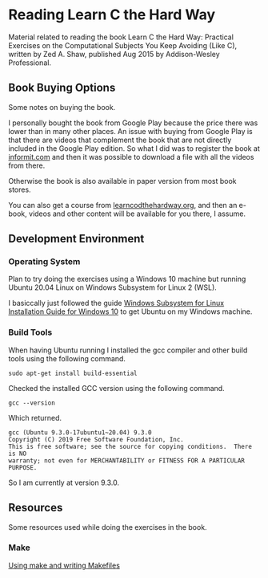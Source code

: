 # Reading Learn C the Hard Way

Material related to reading the book Learn C the Hard Way: Practical Exercises on the Computational Subjects You Keep Avoiding (Like C), written by Zed A. Shaw, published Aug 2015
by Addison-Wesley Professional.

## Book Buying Options

Some notes on buying the book.

I personally bought the book from Google Play because the price there was lower than in many other places. An issue with buying from Google Play is that there are videos that complement the book that are not directly included in the Google Play edition. So what I did was to register the book at [informit.com](https://www.informit.com/) and then it was possible to download a file with all the videos from there.

Otherwise the book is also available in paper version from most book stores.

You can also get a course from [learncodthehardway.org](https://learncodethehardway.org/), and then an e-book, videos and other content will be available for you there, I assume.

## Development Environment

### Operating System

Plan to try doing the exercises using a Windows 10 machine but running Ubuntu 20.04 Linux on Windows Subsystem for Linux 2 (WSL).

I basiccally just followed the guide [Windows Subsystem for Linux Installation Guide for Windows 10](https://docs.microsoft.com/en-gb/windows/wsl/install-win10) to get Ubuntu on my Windows machine.

### Build Tools

When having Ubuntu running I installed the gcc compiler and other build tools using the following command.

```
sudo apt-get install build-essential
```

Checked the installed GCC version using the following command.

```
gcc --version
```

Which returned.

```
gcc (Ubuntu 9.3.0-17ubuntu1~20.04) 9.3.0
Copyright (C) 2019 Free Software Foundation, Inc.
This is free software; see the source for copying conditions.  There is NO
warranty; not even for MERCHANTABILITY or FITNESS FOR A PARTICULAR PURPOSE.
```

So I am currently at version 9.3.0.

## Resources

Some resources used while doing the exercises in the book.

### Make

[Using make and writing Makefiles](https://www.cs.swarthmore.edu/~newhall/unixhelp/howto_makefiles.html)
